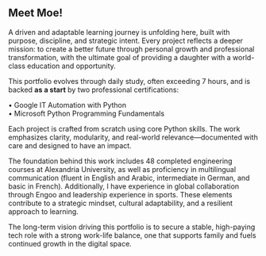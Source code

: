##  Meet Moe!

A driven and adaptable learning journey is unfolding here, built with purpose, discipline, and strategic intent. Every project reflects a deeper mission: to create a better future through personal growth and professional transformation, with the ultimate goal of providing a daughter with a world-class education and opportunity.

This portfolio evolves through daily study, often exceeding 7 hours, and is backed **as a start** by two professional certifications:

• Google IT Automation with Python  
• Microsoft Python Programming Fundamentals

Each project is crafted from scratch using core Python skills. The work emphasizes clarity, modularity, and real-world relevance—documented with care and designed to have an impact.

The foundation behind this work includes 48 completed engineering courses at Alexandria University, as well as proficiency in multilingual communication (fluent in English and Arabic, intermediate in German, and basic in French). Additionally, I have experience in global collaboration through Engoo and leadership experience in sports. These elements contribute to a strategic mindset, cultural adaptability, and a resilient approach to learning.

The long-term vision driving this portfolio is to secure a stable, high-paying tech role with a strong work-life balance, one that supports family and fuels continued growth in the digital space.
